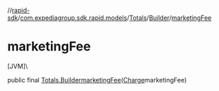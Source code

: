 //[rapid-sdk](../../../../index.md)/[com.expediagroup.sdk.rapid.models](../../index.md)/[Totals](../index.md)/[Builder](index.md)/[marketingFee](marketing-fee.md)

# marketingFee

[JVM]\

public final [Totals.Builder](index.md)[marketingFee](marketing-fee.md)([Charge](../../-charge/index.md)marketingFee)
